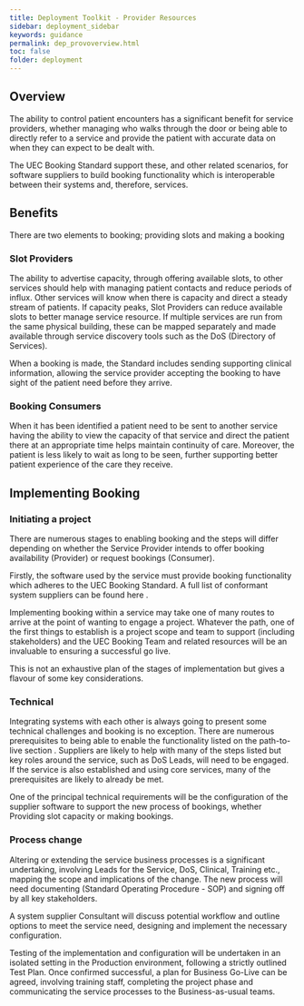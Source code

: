 ```yaml
---
title: Deployment Toolkit - Provider Resources
sidebar: deployment_sidebar
keywords: guidance
permalink: dep_provoverview.html
toc: false
folder: deployment
---
```


## Overview

The ability to control patient encounters has a significant benefit for service providers, whether managing who walks through the door or being able to directly refer to a service and provide the patient with accurate data on when they can expect to be dealt with. 

The UEC Booking Standard support these, and other related scenarios, for software suppliers to build booking functionality which is interoperable between their systems and, therefore, services. 

## Benefits

There are two elements to booking; providing slots and making a booking 

### Slot Providers

The ability to advertise capacity, through offering available slots, to other services should help with managing patient contacts and reduce periods of influx. Other services will know when there is capacity and direct a steady stream of patients. If capacity peaks, Slot Providers can reduce available slots to better manage service resource. 
If multiple services are run from the same physical building, these can be mapped separately and made available through service discovery tools such as the DoS (Directory of Services).

When a booking is made, the Standard includes sending supporting clinical information, allowing the service provider accepting the booking to have sight of the patient need before they arrive.

### Booking Consumers

When it has been identified a patient need to be sent to another service having the ability to view the capacity of that service and direct the patient there at an appropriate time helps maintain continuity of care. Moreover, the patient is less likely to wait as long to be seen, further supporting better patient experience of the care they receive. 

## Implementing Booking 

### Initiating a project 

There are numerous stages to enabling booking and the steps will differ depending on whether the Service Provider intends to offer booking availability (Provider) or request bookings (Consumer).

Firstly, the software used by the service must provide booking functionality which adheres to the UEC Booking Standard. A full list of conformant system suppliers can be found here <url>. 
  
Implementing booking within a service may take one of many routes to arrive at the point of wanting to engage a project. Whatever the path, one of the first things to establish is a project scope and team to support (including stakeholders) and the UEC Booking Team and related resources will be an invaluable to ensuring a successful go live. 

This is not an exhaustive plan of the stages of implementation but gives a flavour of some key considerations.  

### Technical 

Integrating systems with each other is always going to present some technical challenges and booking is no exception. There are numerous prerequisites to being able to enable the functionality listed on the path-to-live section <url>. Suppliers are likely to help with many of the steps listed but key roles around the service, such as DoS Leads, will need to be engaged. If the service is also established and using core services, many of the prerequisites are likely to already be met. 
  
One of the principal technical requirements will be the configuration of the supplier software to support the new process of bookings, whether Providing slot capacity or making bookings. 

### Process change 

Altering or extending the service business processes is a significant undertaking, involving Leads for the Service, DoS, Clinical, Training etc., mapping the scope and implications of the change. The new process will need documenting (Standard Operating Procedure - SOP) and signing off by all key stakeholders.
 
A system supplier Consultant will discuss potential workflow and outline options to meet the service need, designing and implement the necessary configuration. 

Testing of the implementation and configuration will be undertaken in an isolated setting in the Production environment, following a strictly outlined Test Plan. Once confirmed successful, a plan for Business Go-Live can be agreed, involving training staff, completing the project phase and communicating the service processes to the Business-as-usual teams.
